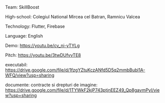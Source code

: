Team: SkillBoost

High-school: Colegiul National Mircea cel Batran, Ramnicu Valcea

Technology: Flutter, Firebase

Language: English

Demo: https://youtu.be/cv_ni-yTYLg

Pitch: https://youtu.be/3twDUfvvTE8

executabil: https://drive.google.com/file/d/1fzgYZtuKczANfd5D5q2mmbBubl1A-WFQ/view?usp=sharing

documente: contracte si drepturi de imagine: https://drive.google.com/file/d/1TYWkF2kjP743ptjnEEZ49_Qp8gavmPyl/view?usp=sharing
